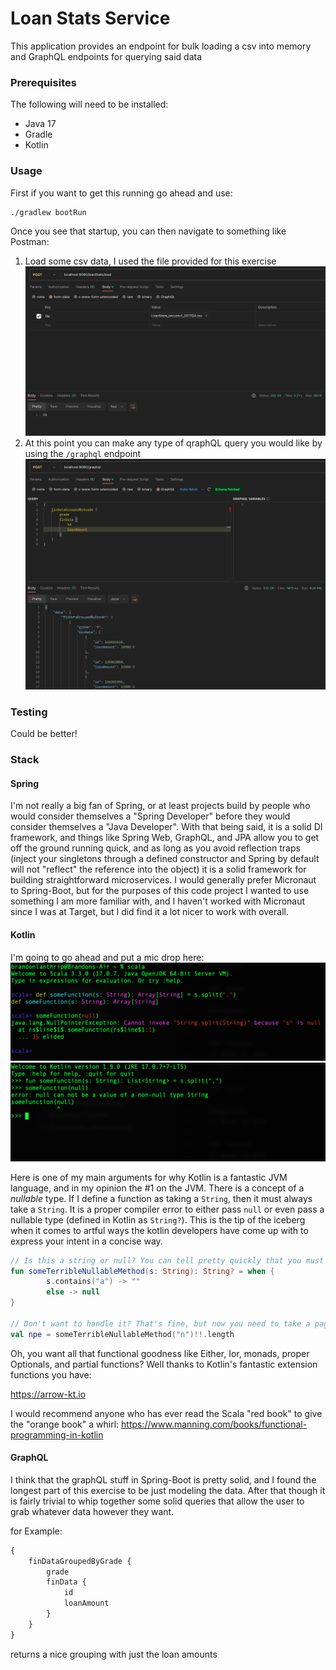 # Loan Stats Service

This application provides an endpoint for bulk loading a csv into memory and GraphQL endpoints for querying said data 

### Prerequisites

The following will need to be installed:

* Java 17
* Gradle
* Kotlin

### Usage

First if you want to get this running go ahead and use:
```bash
./gradlew bootRun
```

Once you see that startup, you can then navigate to something like Postman:

1. Load some csv data, I used the file provided for this exercise
![loading data](docs/images/load.png)
2. At this point you can make any type of qraphQL query you would like by using the `/graphql` endpoint
![graphQl Example](docs/images/graphQl.png)

### Testing

Could be better!

### Stack

#### Spring
I'm not really a big fan of Spring, or at least projects build by people who would consider themselves a "Spring Developer" before they would consider themselves a "Java Developer".
With that being said, it is a solid DI framework, and things like Spring Web, GraphQL, and JPA allow you to get off the ground running quick, and as long as you avoid reflection traps
(inject your singletons through a defined constructor and Spring by default will not "reflect" the reference into the object) it is a solid framework for building straightforward microservices.
I would generally prefer Micronaut to Spring-Boot, but for the purposes of this code project I wanted to use something I am more familiar with, and I haven't worked with Micronaut since I was at 
Target, but I did find it a lot nicer to work with overall.

#### Kotlin
I'm going to go ahead and put a mic drop here:
![Scala NPE](docs/images/scala.png)
![Kotlin Compile Error](docs/images/kotlin.png)

Here is one of my main arguments for why Kotlin is a fantastic JVM language, and in my opinion the #1 on the JVM. There is a concept of a *nullable* type. If I define a function as
taking a `String`, then it must always take a `String`. It is a proper compiler error to either pass `null` or even pass a nullable type (defined in Kotlin as `String?`). This is the tip of 
the iceberg when it comes to artful ways the kotlin developers have come up with to express your intent in a concise way.

```kotlin
// Is this a string or null? You can tell pretty quickly that you must handle it
fun someTerribleNullableMethod(s: String): String? = when {
        s.contains("a") -> ""
        else -> null
}

// Don't want to handle it? That's fine, but now you need to take a page out of Rust's book (panic!)
val npe = someTerribleNullableMethod("n")!!.length
```

Oh, you want all that functional goodness like Either, Ior, monads, proper Optionals, and partial functions? Well thanks to Kotlin's fantastic extension functions you have:

https://arrow-kt.io

I would recommend anyone who has ever read the Scala "red book" to give the "orange book" a whirl: https://www.manning.com/books/functional-programming-in-kotlin

#### GraphQL
I think that the graphQL stuff in Spring-Boot is pretty solid, and I found the longest part of this exercise to be just modeling the data. After that though it is fairly trivial to 
whip together some solid queries that allow the user to grab whatever data however they want.

for Example:
```graphql
{
    finDataGroupedByGrade {
        grade
        finData {
            id
            loanAmount
        }
    }
}
```

returns a nice grouping with just the loan amounts
